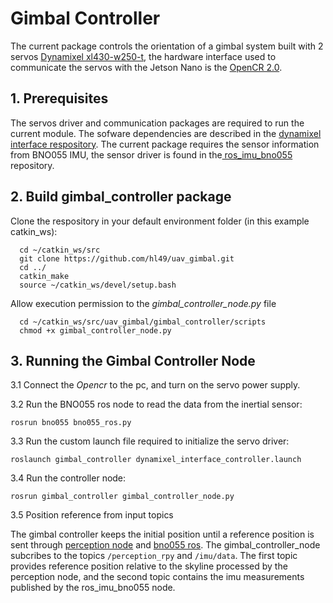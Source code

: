 # Gimbal Controller
The current package controls the orientation of a gimbal system built with 2 servos [Dynamixel xl430-w250-t](https://emanual.robotis.com/docs/en/dxl/x/xl430-w250/), the hardware interface used to communicate the servos with the Jetson Nano is the [OpenCR 2.0](https://emanual.robotis.com/docs/en/parts/controller/opencr10/).

## 1. Prerequisites
The servos driver and communication packages are required to run the current module. The sofware dependencies are described in the [dynamixel interface respository](https://github.com/csiro-robotics/dynamixel_interface).
The current package requires the sensor information from BNO055 IMU, the sensor driver is found in the[
ros_imu_bno055](https://github.com/BytesRobotics/bno055) repository.

## 2. Build gimbal_controller package
Clone the respository in your default environment folder (in this example catkin_ws):
```
  cd ~/catkin_ws/src
  git clone https://github.com/hl49/uav_gimbal.git
  cd ../
  catkin_make
  source ~/catkin_ws/devel/setup.bash
```

Allow execution permission to the *gimbal_controller_node.py* file
```
  cd ~/catkin_ws/src/uav_gimbal/gimbal_controller/scripts
  chmod +x gimbal_controller_node.py
```
## 3. Running the Gimbal Controller Node
3.1 Connect the *Opencr* to the pc, and turn on the servo power supply.

3.2 Run the BNO055 ros node to read the data from the inertial sensor:
```
rosrun bno055 bno055_ros.py
```
3.3 Run the custom launch file required to initialize the servo driver:
```
roslaunch gimbal_controller dynamixel_interface_controller.launch
```
3.4 Run the controller node:
```
rosrun gimbal_controller gimbal_controller_node.py
```
3.5 Position reference from input topics

The gimbal controller keeps the initial position until a reference position is sent through [perception node](../perception) and [bno055 ros](https://github.com/BytesRobotics/bno055). The gimbal_controller_node subcribes to the topics `/perception_rpy` and `/imu/data`. The first topic provides reference position relative to the skyline processed by the perception node, and the second topic contains the imu measurements published by the ros_imu_bno055 node.

